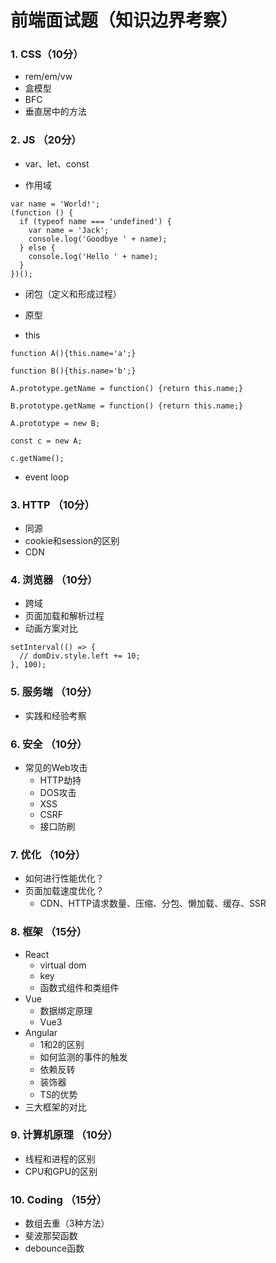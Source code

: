 前端面试题（知识边界考察）
====
### 1. CSS（10分）
- rem/em/vw
- 盒模型
- BFC
- 垂直居中的方法

### 2. JS （20分）
- var、let、const


- 作用域
```
var name = 'World!'; 
(function () {  
  if (typeof name === 'undefined') {    
    var name = 'Jack';    
    console.log('Goodbye ' + name);  
  } else { 
    console.log('Hello ' + name);  
  } 
})();
```
  
- 闭包（定义和形成过程）

- 原型
- this
```
function A(){this.name='a';}

function B(){this.name='b';}

A.prototype.getName = function() {return this.name;}

B.prototype.getName = function() {return this.name;}

A.prototype = new B;

const c = new A;

c.getName();
```

- event loop



### 3. HTTP （10分）
- 同源
- cookie和session的区别
- CDN

### 4. 浏览器 （10分）
- 跨域
- 页面加载和解析过程
- 动画方案对比
```
setInterval(() => {
  // domDiv.style.left += 10;
}, 100);
```


### 5. 服务端 （10分）
- 实践和经验考察

### 6. 安全 （10分）
- 常见的Web攻击
  - HTTP劫持
  - DOS攻击
  - XSS
  - CSRF
  - 接口防刷

### 7. 优化 （10分）
- 如何进行性能优化？
- 页面加载速度优化？  
  - CDN、HTTP请求数量、压缩、分包、懒加载、缓存、SSR 

### 8. 框架 （15分）
- React
   - virtual dom
   - key
   - 函数式组件和类组件
- Vue
  - 数据绑定原理
  - Vue3
- Angular
  - 1和2的区别 
  - 如何监测的事件的触发
  - 依赖反转
  - 装饰器
  - TS的优势
- 三大框架的对比

### 9. 计算机原理 （10分）
- 线程和进程的区别
- CPU和GPU的区别

### 10. Coding （15分）
- 数组去重（3种方法）
- 斐波那契函数
- debounce函数
